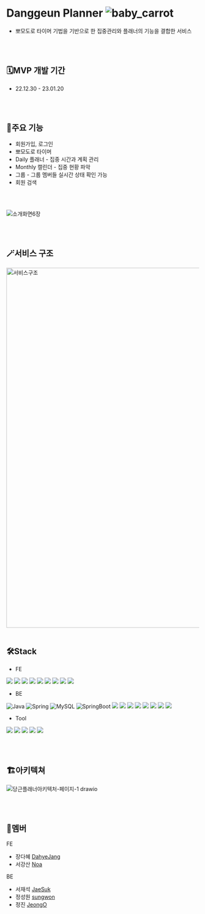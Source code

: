 
# Danggeun Planner ![baby_carrot](https://user-images.githubusercontent.com/110980231/213629629-ecaacda7-dee2-4712-a059-2e1cbc43e73b.png)

- 뽀모도로 타이머 기법을 기반으로 한 집중관리와 플래너의 기능을 결합한 서비스


<br />
<br />

## 🗓️MVP 개발 기간

- 22.12.30 - 23.01.20

<br />
<br />

## 🎯주요 기능

- 회원가입, 로그인
- 뽀모도로 타이머
- Daily 플래너 - 집중 시간과 계획 관리
- Monthly 캘린더 - 집중 현황 파악
- 그룹 - 그룹 멤버들 실시간 상태 확인 가능
- 회원 검색

<br />
<br />

![소개화면6장](https://user-images.githubusercontent.com/110980231/213668486-7151d1d6-8817-4414-83ca-1673a881d195.png)

<br />
<br />

## 🪄서비스 구조

<img width="937" alt="서비스구조" src="https://user-images.githubusercontent.com/110980231/213668704-4067988c-81e1-49f8-a38b-8cb9297d5343.png">


<br />
<br />

## 🛠️Stack

- FE 

<img src="https://img.shields.io/badge/JavaScript-F7DF1E.svg?&style=for-the-badge&logo=JavaScript&logoColor=white"> <img src="https://img.shields.io/badge/React-0067A3.svg?&style=for-the-badge&logo=React&logoColor=white"> <img src="https://img.shields.io/badge/Redux-8B00FF.svg?&style=for-the-badge&logo=Redux&logoColor=white"> <img src="https://img.shields.io/badge/Axios-5A29E4.svg?&style=for-the-badge&logo=Axios&logoColor=white"> <img src="https://img.shields.io/badge/Yarn-2C8EBB?style=for-the-badge&logo=Yarn&logoColor=white"> <img src="https://img.shields.io/badge/styled components-DB7093?style=for-the-badge&logo=styled components&logoColor=white"> <img src="https://img.shields.io/badge/ReduxToolkit-764ABC?style=for-the-badge&logo=ReduxToolkit&logoColor=white"> <img src="https://img.shields.io/badge/HTML5-E34F26?style=for-the-badge&logo=HTML5&logoColor=white"> <img src="https://img.shields.io/badge/CSS3-1572B6?style=for-the-badge&logo=CSS3&logoColor=white">


- BE

![Java](https://img.shields.io/badge/Java-007396.svg?&style=for-the-badge&logo=Java&logoColor=white) ![Spring](https://img.shields.io/badge/Spring-6DB33F.svg?&style=for-the-badge&logo=Spring&logoColor=white) ![MySQL](https://img.shields.io/badge/MySQL-4479A1.svg?&style=for-the-badge&logo=MySQL&logoColor=white) ![SpringBoot](https://img.shields.io/badge/Spring_Boot-6DB33F.svg?&style=for-the-badge&logo=SpringBoot&logoColor=white) <img src="https://img.shields.io/badge/Spring Security-6DB33F.svg?&style=for-the-badge&logo=Spring Security&logoColor=white"> <img src="https://img.shields.io/badge/JWT-000000.svg?&style=for-the-badge&logo=JSON Web Tokens&logoColor=white"> <img src="https://img.shields.io/badge/Gradle-02303A.svg?&style=for-the-badge&logo=Gradle&logoColor=white"> <img src="https://img.shields.io/badge/NGINX-009639?style=for-the-badge&logo=NGINX&logoColor=white"> <img src="https://img.shields.io/badge/Amazon EC2-yellow?style=for-the-badge&logo=AmazonEC2&logoColor=white"> <img src="https://img.shields.io/badge/Amazon S3-yellow?style=for-the-badge&logo=AmazonS3&logoColor=white"> <img src="https://img.shields.io/badge/Github Actions-2088FF?style=for-the-badge&logo=Github Actions&logoColor=white"> <img src="https://img.shields.io/badge/Amazon RDS-527FFF?style=for-the-badge&logo=Amazon RDS&logoColor=white">

- Tool

<img src="https://img.shields.io/badge/GitHub-181717?style=for-the-badge&logo=GitHub&logoColor=white"/> <img src="https://img.shields.io/badge/Git-F05032?style=for-the-badge&logo=Git&logoColor=white"/> <img src="https://img.shields.io/badge/Slack-4A154B?style=for-the-badge&logo=Slack&logoColor=white"/> <img src="https://img.shields.io/badge/Notion-000000?style=for-the-badge&logo=Notion&logoColor=white"> <img src="https://img.shields.io/badge/Figma-F24E1E?style=for-the-badge&logo=Figma&logoColor=white">

<br />
<br />

## 🏗️아키텍쳐

![당근플래너아키텍처-페이지-1 drawio](https://user-images.githubusercontent.com/110980231/213653472-ffceb83e-4cbc-4e29-b091-448587ca1eec.png)

<br />
<br />

## 👥멤버

FE
- 장다혜 [DahyeJang](https://github.com/DahyeJang)
- 서강산 [Noa](https://github.com/dkaodkaork)

BE
- 서재석 [JaeSuk](https://github.com/suhjaesuk)
- 정성원 [sungwon](https://github.com/SungwonJeong)
- 정진 [JeongO](https://github.com/JeongO41)


